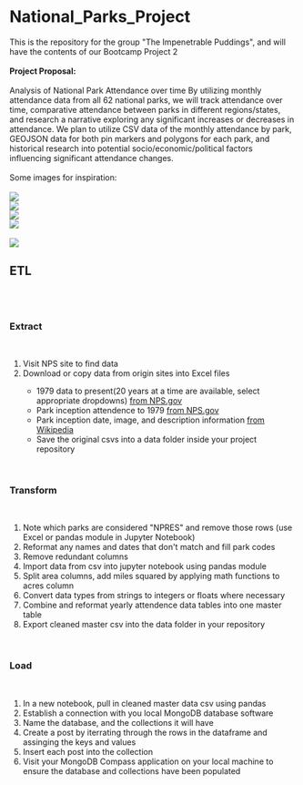 # National_Parks_Project
This is the repository for the group "The Impenetrable Puddings", and will have the contents of our Bootcamp Project 2
<br><br>
<strong>Project Proposal:</strong>
<br><br>
Analysis of National Park Attendance over time
By utilizing monthly attendance data from all 62 national parks, we will track attendance over time, comparative attendance between parks in different regions/states, and research a narrative exploring any significant increases or decreases in attendance.
We plan to utilize CSV data of the monthly attendance by park, GEOJSON data for both pin markers and polygons for each park, and historical research into potential socio/economic/political factors influencing significant attendance changes.
<br><br>
Some images for inspiration:
<br><br>
<img src="proposal_images/example_graph1.png/">
<br>
<img src="proposal_images/example_graph2.png/">
<br>
<img src="proposal_images/map_inspo.png/">
<br>
<img src="proposal_images/terra_proj.png/">
<br>
<br>
<img src="proposal_images/proj2_map_idea.jpeg/">
<br>


<h2>ETL</h2>
<br><br>
<h3>Extract</h3>
<br>
<ol>
    <li>Visit NPS site to find data</li>
    <li>Download or copy data from origin sites into Excel files</li>
        <ul>
            <li>1979 data to present(20 years at a time are available, select appropriate dropdowns) <a href="https://irma.nps.gov/STATS/SSRSReports/National%20Reports/Annual%20Visitation%20By%20Park%20(1979%20-%20Last%20Calendar%20Year)">from NPS.gov</a></li>
            <li>Park inception attendence to 1979 <a href="https://irma.nps.gov/STATS/SSRSReports/National%20Reports/Query%20Builder%20for%20Historic%20Annual%20Recreation%20Visits%20(1904%20-%201979)">from NPS.gov</a></li>
            <li>Park inception date, image, and description information <a href="https://en.wikipedia.org/wiki/List_of_national_parks_of_the_United_States">from Wikipedia</a></li>
            <li>Save the original csvs into a data folder inside your project repository</li>
            </ul></ol>
        <br>
<h3>Transform</h3>
<br>
<ol>
    <li>Note which parks are considered "NPRES" and remove those rows (use Excel or pandas module in Jupyter Notebook)</li>
    <li>Reformat any names and dates that don't match and fill park codes</li>
    <li>Remove redundant columns</li>
    <li>Import data from csv into jupyter notebook using pandas module</li>
    <li>Split area columns, add miles squared by applying math functions to acres column</li>
    <li>Convert data types from strings to integers or floats where necessary</li>
    <li>Combine and reformat yearly attendence data tables into one master table</li>
    <li>Export cleaned master csv into the data folder in your repository</li>
</ol>
<br>
<h3>Load</h3>
<br>
<ol>
<li>In a new notebook, pull in cleaned master data csv using pandas</li>
<li>Establish a connection with you local MongoDB database software</li>
<li>Name the database, and the collections it will have</li>
<li>Create a post by iterrating through the rows in the dataframe and assinging the keys and values</li>
<li>Insert each post into the collection</li>
<li>Visit your MongoDB Compass application on your local machine to ensure the database and collections have been populated</li>
</ol>
<br><br>